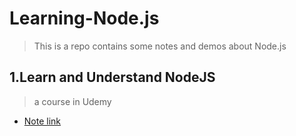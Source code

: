 # Learning-Node.js
> This is a repo contains some notes and demos about Node.js

## 1.Learn and Understand NodeJS
> a course in Udemy
* [Note link](https://github.com/benny201/Learning-Node.js/tree/master/Learn%20and%20Understand%20NodeJS/node-basis)
